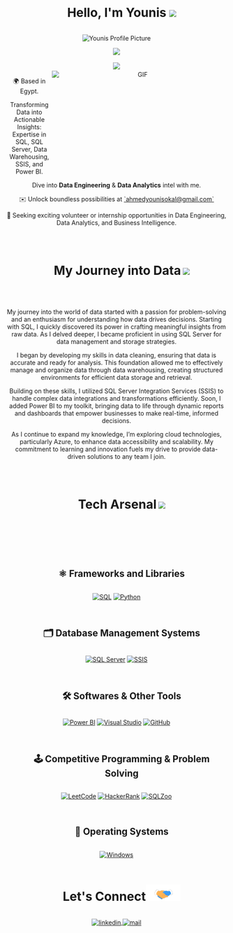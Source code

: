 <!-- Hero Title -->
<div id="user-content-toc" align="center">
  <ul>
    <summary><h1 style="display: inline-block">Hello, I'm Younis <img src="https://media.giphy.com/media/hvRJCLFzcasrR4ia7z/giphy.gif" width="35"></h1></summary>
  </ul>
</div>

<!-- Profile Picture -->
<div align="center">
  <img src="https://avatars.githubusercontent.com/u/134159137?v=4" alt="Younis Profile Picture" width="200">
</div>

<!-- Hero Typescript Title -->
<p align="center">
  <a href="https://github.com/DenverCoder1/readme-typing-svg"><img src="https://readme-typing-svg.herokuapp.com?font=Time+New+Roman&color=%2305982&size=25&center=true&vCenter=true&width=600&height=100&lines=Junior+Data+Engineer;Junior+Data+Analyst"></a>
</p>

<!--horizontal divider(gradiant)-->
<div align="center">
  <img src="https://user-images.githubusercontent.com/73097560/115834477-dbab4500-a447-11eb-908a-139a6edaec5c.gif">
</div>

<!-- Hero Right Image -->
<div align="center">
  <img align="right" height="250" width="400" alt="GIF" src="https://github.com/JayantGoel001/JayantGoel001/blob/master/GIF/code.gif">
</div>

<div align="center">
  <p>🌍 Based in Egypt.</p>
  <p>Transforming Data into Actionable Insights: Expertise in SQL, SQL Server, Data Warehousing, SSIS, and Power BI.</p>
  <p>Dive into <strong>Data Engineering</strong> & <strong>Data Analytics</strong> intel with me.</p>
  <p>✉️ Unlock boundless possibilities at <a href="mailto:ahmedyounisokal@gmail.com" target="_blank">`ahmedyounisokal@gmail.com`</a></p>
  <p>🌟 Seeking exciting volunteer or internship opportunities in Data Engineering, Data Analytics, and Business Intelligence.</p>
</div>

<br>

<!-- About Section Title -->
<div id="user-content-toc" align="center">
  <ul>
    <summary style="margin-bottom: 50px;">
      <h1 style="display: inline-block">My Journey into Data</h1>
      <picture>
        <img src="https://user-images.githubusercontent.com/74038190/235223599-0eadbd7c-c916-4f24-af9d-9242730e6172.gif" width="40px">
      </picture>
    </summary>
  </ul>
</div>

<!-- About Section Content -->
<div align="center">
  <p>My journey into the world of data started with a passion for problem-solving and an enthusiasm for understanding how data drives decisions. Starting with SQL, I quickly discovered its power in crafting meaningful insights from raw data. As I delved deeper, I became proficient in using SQL Server for data management and storage strategies.</p>

  <p>I began by developing my skills in data cleaning, ensuring that data is accurate and ready for analysis. This foundation allowed me to effectively manage and organize data through data warehousing, creating structured environments for efficient data storage and retrieval.</p>

  <p>Building on these skills, I utilized SQL Server Integration Services (SSIS) to handle complex data integrations and transformations efficiently. Soon, I added Power BI to my toolkit, bringing data to life through dynamic reports and dashboards that empower businesses to make real-time, informed decisions.</p>

  <p>As I continue to expand my knowledge, I’m exploring cloud technologies, particularly Azure, to enhance data accessibility and scalability. My commitment to learning and innovation fuels my drive to provide data-driven solutions to any team I join.</p>
</div>

<br>

<!-- Tech Stack Title -->
<div id="user-content-toc" align="center">
  <ul>
    <summary style="margin-bottom: 50px;">
      <h1 style="display: inline-block">Tech Arsenal</h1>
      <picture>
        <img src="https://github.com/7oSkaaa/7oSkaaa/blob/main/Images/about_me.gif?raw=true" width="40px">
      </picture>
    </summary>
  </ul>
</div>

<br>

<!-- Frameworks and Libraries -->
<div id="user-content-toc" align="center">
  <ul>
    <summary><h2 style="display: inline-block">⚛️ Frameworks and Libraries</h2></summary>
  </ul>
</div>
<div align="center">
  <a href="https://www.sql.org/"><img alt="SQL" src="https://img.shields.io/badge/SQL-27AE60?logo=sql&logoColor=fff&style=flat"></a>
  <a href="https://www.python.org/"><img alt="Python" src="https://img.shields.io/badge/Python-3776AB?logo=python&logoColor=fff&style=flat"></a>
</div>

<br>

<!-- Database Management Systems -->
<div id="user-content-toc" align="center">
  <ul>
    <summary><h2 style="display: inline-block">🗂️ Database Management Systems</h2></summary>
  </ul>
</div>
<div align="center">
  <a href="https://www.microsoft.com/en-us/sql/"><img alt="SQL Server" src="https://img.shields.io/badge/SQL%20Server-27AE60?logo=mssql&logoColor=fff&style=flat"></a>
  <a href="https://www.microsoft.com/en-us/sql/"><img alt="SSIS" src="https://img.shields.io/badge/SSIS-29ABCA?logo=ssis&logoColor=fff&style=flat"></a>
</div>

<br>

<!-- Softwares & Other Tools -->
<div id="user-content-toc" align="center">
  <ul>
    <summary><h2 style="display: inline-block">🛠️ Softwares & Other Tools</h2></summary>
  </ul>
</div>
<div align="center">
  <a href="https://www.microsoft.com/en-us/sql/"><img alt="Power BI" src="https://img.shields.io/badge/Power%20BI-F39D2B?logo=powerbi&logoColor=fff&style=flat"></a>
  <a href="https://code.visualstudio.com/"><img alt="Visual Studio" src="https://img.shields.io/badge/Visual%20Studio-%23007ACC.svg?&logo=visual-studio-code&logoColor=white"></a>
  <a href="https://github.com/"><img alt="GitHub" src="https://img.shields.io/badge/GitHub-%23181717.svg?&logo=github&logoColor=white"></a>
</div>

<br>

<!-- Competitive Programming -->
<div id="user-content-toc" align="center">
  <ul>
    <summary><h2 style="display: inline-block">🕹️ Competitive Programming & Problem Solving</h2></summary>
  </ul>
</div>
<div align="center">
  <a href="https://leetcode.com/"><img alt="LeetCode" src="https://img.shields.io/badge/LeetCode-%23FFA116.svg?&logo=leetcode&logoColor=white"></a>
  <a href="https://www.hackerrank.com/"><img alt="HackerRank" src="https://img.shields.io/badge/HackerRank-%232EC866.svg?&logo=hackerrank&logoColor=white"></a>
  <a href="https://sqlzoo.net/"><img alt="SQLZoo" src="https://img.shields.io/badge/SQLZoo-%23FFD700.svg?&logo=sqlzoo&logoColor=black"></a>
</div>

<br>

<!-- Operating Systems -->
<div id="user-content-toc" align="center">
  <ul>
    <summary><h2 style="display: inline-block"> 🐙 Operating Systems</h2></summary>
  </ul>
</div>
<div align="center">
  <a href="https://www.windows.com/"><img alt="Windows" src="https://img.shields.io/badge/Windows-%23008CBA.svg?&logo=windows&logoColor=white"></a>
</div>

<br>

<!-- Connect with me -->
<div id="user-content-toc" align="center">
  <ul>
    <summary><h1 style="display: inline-block">Let's Connect</h1><img src="https://github.com/0xAbdulKhalid/0xAbdulKhalid/raw/main/assets/mdImages/handshake.gif" width ="80"></summary>
  </ul>
</div>

<!-- Icons and Links Section -->
<div align="center">
  <a href="https://www.linkedin.com/in/ahmed-younis-o" target="_blank">
    <img align="center" src="https://user-images.githubusercontent.com/88904952/234979284-68c11d7f-1acc-4556-9b62-3dbf8639b2e3.png" alt="linkedin" height="50" width="50" />
  </a>
  <a href="mailto:ahmedyounisokal@gmail.com" target="_blank">
    <img align="center" src="https://user-images.githubusercontent.com/88904952/234982196-562aea17-5532-4550-8c08-1fa58e57a226.png" alt="mail" height="50" width="50" />
  </a>
</div>
